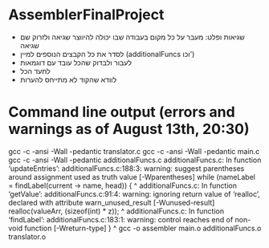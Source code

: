 # AssemblerFinalProject
- שגיאות ופלט: מעבר על כל מקום בעבודה שבו יכולה להיווצר שגיאה ולזרוק שם שגיאה
- לסדר את כל הקבצים הנוספים למיין (additionalFuncs וכו')
- לעבור ולבדוק שהכל עובד עם דוגמאות
- לתעד הכל
- לוודא שהקוד לא מתייחס להערות

# Command line output (errors and warnings as of August 13th, 20:30)
gcc -c -ansi -Wall -pedantic translator.c
gcc -c -ansi -Wall -pedantic main.c 
gcc -c -ansi -Wall -pedantic additionalFuncs.c 
additionalFuncs.c: In function ‘updateEntries’:
additionalFuncs.c:188:3: warning: suggest parentheses around assignment used as truth value [-Wparentheses]
   while (nameLabel = findLabel(current -> name, head)) {
   ^
additionalFuncs.c: In function ‘getValue’:
additionalFuncs.c:91:4: warning: ignoring return value of ‘realloc’, declared with attribute warn_unused_result [-Wunused-result]
    realloc(valueArr, (sizeof(int) * z));
    ^
additionalFuncs.c: In function ‘findLabel’:
additionalFuncs.c:183:1: warning: control reaches end of non-void function [-Wreturn-type]
 }
 ^
gcc -o assembler main.o additionalFuncs.o translator.o
